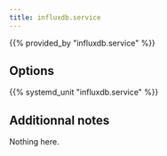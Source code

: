 ```yaml
---
title: influxdb.service
---
```


{{% provided_by "influxdb.service" %}}

## Options

{{% systemd_unit "influxdb.service" %}}

## Additionnal notes

Nothing here.